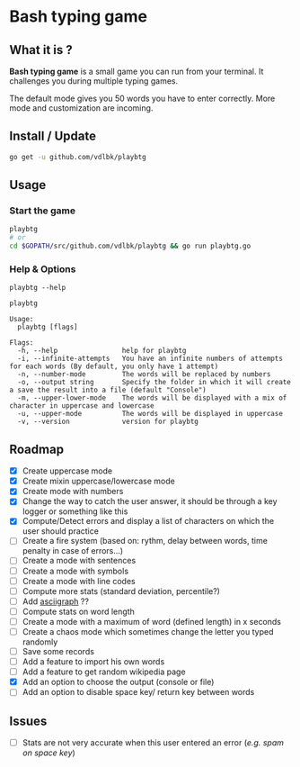 # Bash typing game

## What it is ?
**Bash typing game** is a small game you can run from your terminal. It challenges you during multiple typing games.

The default mode gives you 50 words you have to enter correctly. More mode and customization are incoming.

## Install / Update
```bash
go get -u github.com/vdlbk/playbtg
```

## Usage 
### Start the game
```bash
playbtg
# or
cd $GOPATH/src/github.com/vdlbk/playbtg && go run playbtg.go
```

### Help & Options
```
playbtg --help

playbtg

Usage:
  playbtg [flags]

Flags:
  -h, --help                help for playbtg
  -i, --infinite-attempts   You have an infinite numbers of attempts for each words (By default, you only have 1 attempt)
  -n, --number-mode         The words will be replaced by numbers
  -o, --output string       Specify the folder in which it will create a save the result into a file (default "Console")
  -m, --upper-lower-mode    The words will be displayed with a mix of character in uppercase and lowercase
  -u, --upper-mode          The words will be displayed in uppercase
  -v, --version             version for playbtg
```

## Roadmap

* [x]  Create uppercase mode
* [x]  Create mixin uppercase/lowercase mode
* [x]  Create mode with numbers
* [x]  Change the way to catch the user answer, it should be through a key logger or something like this
* [x]  Compute/Detect errors and display a list of characters on which the user should practice
* [ ]  Create a fire system (based on: rythm, delay between words, time penalty in case of errors...)
* [ ]  Create a mode with sentences
* [ ]  Create a mode with symbols
* [ ]  Create a mode with line codes
* [ ]  Compute more stats (standard deviation, percentile?)
* [ ]  Add [asciigraph](github.com/guptarohit/asciigraph) ??
* [ ]  Compute stats on word length
* [ ]  Create a mode with a maximum of word (defined length) in x seconds
* [ ]  Create a chaos mode which sometimes change the letter you typed randomly
* [ ]  Save some records
* [ ]  Add a feature to import his own words
* [ ]  Add a feature to get random wikipedia page
* [x]  Add an option to choose the output (console or file)
* [ ]  Add an option to disable space key/ return key between words

## Issues
* [ ]  Stats are not very accurate when this user entered an error (*e.g. spam on space key*)